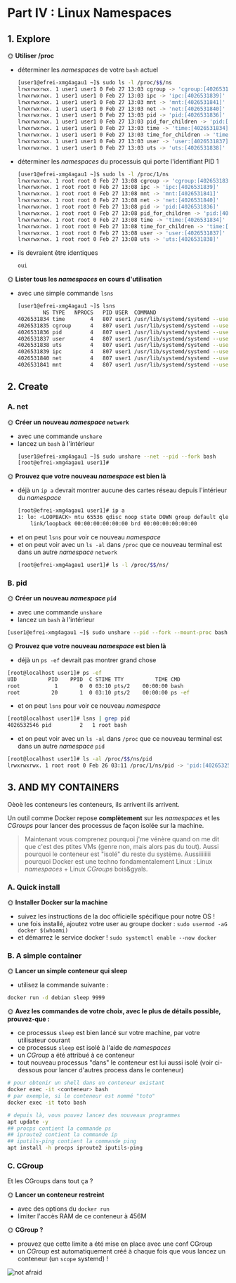 # Part IV : Linux Namespaces

## 1. Explore

🌞 **Utiliser /proc**

- déterminer les *namespaces* de votre `bash` actuel
  ```bash
  [user1@efrei-xmg4agau1 ~]$ sudo ls -l /proc/$$/ns
  lrwxrwxrwx. 1 user1 user1 0 Feb 27 13:03 cgroup -> 'cgroup:[4026531835]'
  lrwxrwxrwx. 1 user1 user1 0 Feb 27 13:03 ipc -> 'ipc:[4026531839]'
  lrwxrwxrwx. 1 user1 user1 0 Feb 27 13:03 mnt -> 'mnt:[4026531841]'
  lrwxrwxrwx. 1 user1 user1 0 Feb 27 13:03 net -> 'net:[4026531840]'
  lrwxrwxrwx. 1 user1 user1 0 Feb 27 13:03 pid -> 'pid:[4026531836]'
  lrwxrwxrwx. 1 user1 user1 0 Feb 27 13:03 pid_for_children -> 'pid:[4026531836]'
  lrwxrwxrwx. 1 user1 user1 0 Feb 27 13:03 time -> 'time:[4026531834]'
  lrwxrwxrwx. 1 user1 user1 0 Feb 27 13:03 time_for_children -> 'time:[4026531834]'
  lrwxrwxrwx. 1 user1 user1 0 Feb 27 13:03 user -> 'user:[4026531837]'
  lrwxrwxrwx. 1 user1 user1 0 Feb 27 13:03 uts -> 'uts:[4026531838]'
  ```
- déterminer les *namespaces* du processuis qui porte l'identifiant PID 1
  ```bash
  [user1@efrei-xmg4agau1 ~]$ sudo ls -l /proc/1/ns
  lrwxrwxrwx. 1 root root 0 Feb 27 13:08 cgroup -> 'cgroup:[4026531835]'
  lrwxrwxrwx. 1 root root 0 Feb 27 13:08 ipc -> 'ipc:[4026531839]'
  lrwxrwxrwx. 1 root root 0 Feb 27 13:08 mnt -> 'mnt:[4026531841]'
  lrwxrwxrwx. 1 root root 0 Feb 27 13:08 net -> 'net:[4026531840]'
  lrwxrwxrwx. 1 root root 0 Feb 27 13:08 pid -> 'pid:[4026531836]'
  lrwxrwxrwx. 1 root root 0 Feb 27 13:08 pid_for_children -> 'pid:[4026531836]'
  lrwxrwxrwx. 1 root root 0 Feb 27 13:08 time -> 'time:[4026531834]'
  lrwxrwxrwx. 1 root root 0 Feb 27 13:08 time_for_children -> 'time:[4026531834]'
  lrwxrwxrwx. 1 root root 0 Feb 27 13:08 user -> 'user:[4026531837]'
  lrwxrwxrwx. 1 root root 0 Feb 27 13:08 uts -> 'uts:[4026531838]'
  ```
- ils devraient être identiques
  ```bash
  oui
  ```

🌞 **Lister tous les *namespaces* en cours d'utilisation**

- avec une simple commande `lsns`
  ```bash
  [user1@efrei-xmg4agau1 ~]$ lsns
          NS TYPE   NPROCS   PID USER  COMMAND
  4026531834 time        4   807 user1 /usr/lib/systemd/systemd --user
  4026531835 cgroup      4   807 user1 /usr/lib/systemd/systemd --user
  4026531836 pid         4   807 user1 /usr/lib/systemd/systemd --user
  4026531837 user        4   807 user1 /usr/lib/systemd/systemd --user
  4026531838 uts         4   807 user1 /usr/lib/systemd/systemd --user
  4026531839 ipc         4   807 user1 /usr/lib/systemd/systemd --user
  4026531840 net         4   807 user1 /usr/lib/systemd/systemd --user
  4026531841 mnt         4   807 user1 /usr/lib/systemd/systemd --user
  ```

## 2. Create

### A. net

🌞 **Créer un nouveau *namespace* `network`**

- avec une commande `unshare`
- lancez un `bash` à l'intérieur
  ```bash
  [user1@efrei-xmg4agau1 ~]$ sudo unshare --net --pid --fork bash
  [root@efrei-xmg4agau1 user1]#
  ```
  
🌞 **Prouvez que votre nouveau *namespace* est bien là**

- déjà un `ip a` devrait montrer aucune des cartes réseau depuis l'intérieur du *namespace*
  ```bash
  [root@efrei-xmg4agau1 user1]# ip a
  1: lo: <LOOPBACK> mtu 65536 qdisc noop state DOWN group default qlen 1000
      link/loopback 00:00:00:00:00:00 brd 00:00:00:00:00:00
  ```
- et on peut `lsns` pour voir ce nouveau *namespace*
- et on peut voir avec un `ls -al` dans `/proc` que ce nouveau terminal est dans un autre *namespace* `network`
    ```bash
  [root@efrei-xmg4agau1 user1]# ls -l /proc/$$/ns/
  ```
    
### B. pid

🌞 **Créer un nouveau *namespace* `pid`**

- avec une commande `unshare`
- lancez un `bash` à l'intérieur
```bash
[user1@efrei-xmg4agau1 ~]$ sudo unshare --pid --fork --mount-proc bash
```

🌞 **Prouvez que votre nouveau *namespace* est bien là**

- déjà un `ps -ef` devrait pas montrer grand chose
```bash
[root@localhost user1]# ps -ef
UID          PID    PPID  C STIME TTY          TIME CMD
root           1       0  0 03:10 pts/2    00:00:00 bash
root          20       1  0 03:10 pts/2    00:00:00 ps -ef
```
- et on peut `lsns` pour voir ce nouveau *namespace*
```bash
[root@localhost user1]# lsns | grep pid
4026532546 pid         2   1 root bash
```
- et on peut voir avec un `ls -al` dans `/proc` que ce nouveau terminal est dans un autre *namespace* `pid`
```bash
[root@localhost user1]# ls -al /proc/$$/ns/pid
lrwxrwxrwx. 1 root root 0 Feb 26 03:11 /proc/1/ns/pid -> 'pid:[4026532546]'
```

## 3. AND MY CONTAINERS

Oèoè les conteneurs les conteneurs, ils arrivent ils arrivent.

Un outil comme Docker repose **complètement** sur les *namespaces* et les *CGroups* pour lancer des processus de façon isolée sur la machine.

> Maintenant vous comprenez pourquoi j'me vénère quand on me dit que c'est des ptites VMs (genre non, mais alors pas du tout). Aussi pourquoi le conteneur est "isolé" du reste du système. Aussiiiiiiii pourquoi Docker est une techno fondamentalement Linux : Linux *namespaces* + Linux *CGroups* bois&gyals.

### A. Quick install

🌞 **Installer Docker sur la machine**

- suivez les instructions de la doc officielle spécifique pour notre OS !
- une fois installé, ajoutez votre user au groupe docker : `sudo usermod -aG docker $(whoami)`
- et démarrez le service docker ! `sudo systemctl enable --now docker`

### B. A simple container

🌞 **Lancer un simple conteneur qui sleep**

- utilisez la commande suivante :

```bash
docker run -d debian sleep 9999
```

🌞 **Avez les commandes de votre choix, avec le plus de détails possible, prouvez-que :**

- ce processus `sleep` est bien lancé sur votre machine, par votre utilisateur courant
- ce processus `sleep` est isolé à l'aide de *namespaces*
- un *CGroup* a été attribué à ce conteneur
- tout nouveau processus "dans" le conteneur est lui aussi isolé (voir ci-dessous pour lancer d'autres process dans le conteneur)

```bash
# pour obtenir un shell dans un conteneur existant
docker exec -it <conteneur> bash
# par exemple, si le conteneur est nommé "toto"
docker exec -it toto bash

# depuis là, vous pouvez lancez des nouveaux programmes
apt update -y
## procps contient la commande ps
## iproute2 contient la commande ip
## iputils-ping contient la commande ping
apt install -h procps iproute2 iputils-ping
```

### C. CGroup

Et les CGroups dans tout ça ?

🌞 **Lancer un conteneur restreint**

- avec des options du `docker run`
- limiter l'accès RAM de ce conteneur à 456M

🌞 **CGroup ?**

- prouvez que cette limite a été mise en place avec une conf CGroup
- un *CGroup* est automatiquement créé à chaque fois que vous lancez un conteneur (un `scope` systemd) !

![not afraid](./img/nowask.png)
